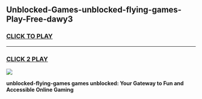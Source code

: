 
## Unblocked-Games-unblocked-flying-games-Play-Free-dawy3
<h3>
<a href="https://premium76.site?title=unblocked-flying-games&ref=19M">CLICK TO PLAY</a></h3>
<hr>

<h3>
<a href="https://premium76.site?title=unblocked-flying-games&ref=19M">CLICK 2 PLAY</a>
  
</h3>

<a href="https://premium76.site?title=unblocked-flying-games&ref=19M"><img src="https://clearcache.store/games.png"></a>


**unblocked-flying-games games unblocked: Your Gateway to Fun and Accessible Online Gaming**
